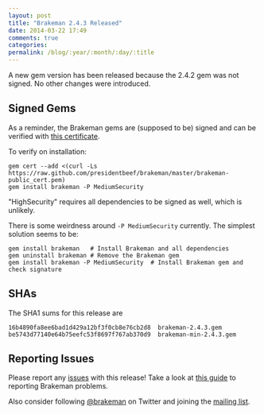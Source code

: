 ```yaml
---
layout: post
title: "Brakeman 2.4.3 Released"
date: 2014-03-22 17:49
comments: true
categories:
permalink: /blog/:year/:month/:day/:title
---
```


A new gem version has been released because the 2.4.2 gem was not signed. No other changes were introduced.

## Signed Gems

As a reminder, the Brakeman gems are (supposed to be) signed and can be verified with [this certificate](https://github.com/presidentbeef/brakeman/blob/master/brakeman-public_cert.pem).

To verify on installation:

    gem cert --add <(curl -Ls https://raw.github.com/presidentbeef/brakeman/master/brakeman-public_cert.pem)
    gem install brakeman -P MediumSecurity

"HighSecurity" requires all dependencies to be signed as well, which is unlikely.

There is some weirdness around `-P MediumSecurity` currently. The simplest solution seems to be:

    gem install brakeman   # Install Brakeman and all dependencies
    gem uninstall brakeman # Remove the Brakeman gem
    gem install brakeman -P MediumSecurity  # Install Brakeman gem and check signature

## SHAs

The SHA1 sums for this release are

    16b4890fa8ee6bad1d429a12bf3f0cb8e76cb2d8  brakeman-2.4.3.gem
    be5743d77140e64b75eefc53f8697f767ab370d9  brakeman-min-2.4.3.gem 

## Reporting Issues

Please report any [issues](https://github.com/presidentbeef/brakeman/issues) with this release! Take a look at [this guide](https://github.com/presidentbeef/brakeman/wiki/How-to-Report-a-Brakeman-Issue) to reporting Brakeman problems.

Also consider following [@brakeman](https://twitter.com/brakeman) on Twitter and joining the [mailing list](http://brakemanscanner.org/contact/). 
